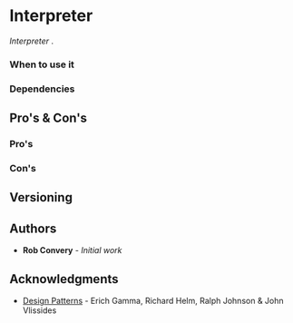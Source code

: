 # Interpreter

*Interpreter* .

### When to use it

### Dependencies

## Pro's & Con's
### Pro's

### Con's

## Versioning

## Authors

* **Rob Convery** - *Initial work*

## Acknowledgments

* [Design Patterns](https://www.amazon.co.uk/Design-Patterns-Object-Oriented-Addison-Wesley-Professional-ebook/dp/B000SEIBB8) - Erich Gamma, Richard Helm, Ralph Johnson & John Vlissides

